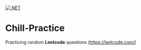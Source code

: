 [![.NET](https://github.com/GCherry/chill-practice/actions/workflows/dotnet.yml/badge.svg?branch=main)](https://github.com/GCherry/chill-practice/actions/workflows/dotnet.yml)

# Chill-Practice

Practicing random **Leetcode** questions (https://leetcode.com/)
